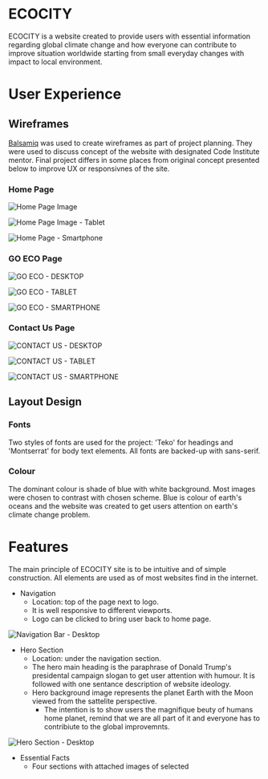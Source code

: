 # ECOCITY
ECOCITY is a website created to provide users with essential information regarding global climate change and how everyone can contribute to improve situation worldwide starting from small everyday changes with impact to local environment.
<!-- Am I Responsive Image here -->
<!-- # Contents list-->
# User Experience
## Wireframes
[Balsamiq](https://balsamiq.com/) was used to create wireframes as part of project planning. They were used to discuss concept of the website with designated Code Institute mentor. Final project differs in some places from original concept presented below to improve UX or responsivnes of the site.
### Home Page
![Home Page Image](/assets/images/readme/HOME.png)

![Home Page Image - Tablet](/assets/images/readme/HOME_%20TABLET.png)

![Home Page - Smartphone](assets/images/readme/HOME_%20SMARTPHONE.png)

### GO ECO Page
![GO ECO - DESKTOP](/assets/images/readme/GO%20ECO.png)

![GO ECO - TABLET](assets/images/readme/GO%20ECO_%20TABLET.png)

![GO ECO - SMARTPHONE](assets/images/readme/GO%20ECO_%20SMARTPHONE.png)

### Contact Us Page

![CONTACT US - DESKTOP](assets/images/readme/CONTACT%20US.png)

![CONTACT US - TABLET](assets/images/readme/CONTACT%20US_%20TABLET.png)

![CONTACT US - SMARTPHONE](assets/images/readme/CONTACT%20US_%20SMARTPHONE.png)

## Layout Design

### Fonts
Two styles of fonts are used for the project: 'Teko' for headings and 'Montserrat' for body text elements. All fonts are backed-up with sans-serif.

### Colour
The dominant colour is shade of blue with white background. Most images were chosen to contrast with chosen scheme. Blue is colour of earth's oceans and the website was created to get users attention on earth's climate change problem.

# Features
The main principle of ECOCITY site is to be intuitive and of simple construction. All elements are used as of most websites find in the internet.

- Navigation
  - Location: top of the page next to logo.
  - It is well responsive to different viewports.
  - Logo can be clicked to bring user back to home page.


![Navigation Bar - Desktop](assets/images/readme/Navigation%20Bar%20-%20Desktop.png)

- Hero Section
  - Location: under the navigation section.
  - The hero main heading is the paraphrase of Donald Trump's presidental campaign slogan to get user attention with humour. It is followed with one sentance description of website ideology.
  - Hero background image represents the planet Earth with the Moon viewed from the sattelite perspective. 
    - The intention is to show users the magnifique beuty of humans home planet, remind that we are all part of it and everyone has to contribiute to the global improvemnts.

![Hero Section - Desktop](assets/images/readme/Hero%20Section%20-%20Desktop.png)

- Essential Facts
  - Four sections with attached images of selected 